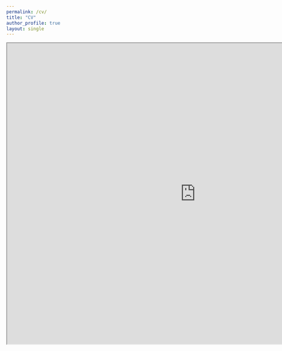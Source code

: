 ```yaml
---
permalink: /cv/
title: "CV"
author_profile: true
layout: single
---
```



 <iframe src="https://chestnutjay.github.io/ChathuriAcademicCV/cv.html" height="800" width="1000" title="Chathuri Jayaweera CV"></iframe> 